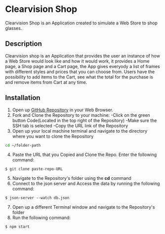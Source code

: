 # Clearvision Shop

Clearvision Shop is an Application created to simulate a Web Store to shop glasses.

## Description 

Clearvision shop is an Application that provides the user an instance of how a Web Store would look like and how it would work, 
it provides a Home page, a Shop page and a Cart page, the App gives everyody a list of frames with different styles and prices that you can choose from.
Users have the possibility to add items to the Cart, see what the total for the purchase is and remove items from Cart at any time.

## Installation

1. Open up [GitHub Repository](https://github.com/Jsebas0721/final-project-eyeware-shop) in your Web Browser.
2. Fork and Clone the Repository to your machine:
    -Click on the green button Code(Located in the top right of the Repository)
    -Make sure the SSH tab is selected
    -Copy the URL link of the Repository
3. Open up your local machine terminal and navigate to the directory where you want to clone the Repository 
```bash
cd ~/folder-path
```
4. Paste the URL that you Copied and Clone the Repo. Enter the following command: 
```
$ git clone paste-repo-URL
```
5. Navigate to the Repository's folder using the **cd** command
6. Connect to the json server and Access the data by running the following command:
```
$ json-server --watch db.json
``` 
7. Open up a different Terminal window and navigate to the Repository's folder
8. Run the following command:
```
$ npm start
```